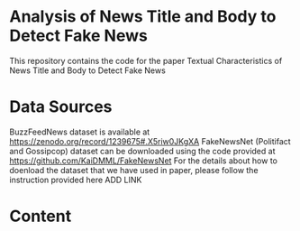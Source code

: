 # Analysis of News Title and Body to Detect Fake News

This repository contains the code for the paper 
Textual Characteristics of News Title and Body to Detect Fake News

# Data Sources
BuzzFeedNews dataset is available at https://zenodo.org/record/1239675#.X5riw0JKgXA
FakeNewsNet (Politifact and Gossipcop) dataset can be downloaded using the code provided at https://github.com/KaiDMML/FakeNewsNet
For the details about how to doenload the dataset that we have used in paper, please follow the instruction provided here ADD LINK

# Content


